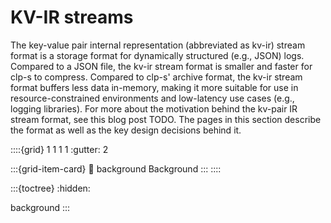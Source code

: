 # KV-IR streams

The key-value pair internal representation (abbreviated as kv-ir) stream format is a storage format
for dynamically structured (e.g., JSON) logs. Compared to a JSON file, the kv-ir stream format is
smaller and faster for clp-s to compress. Compared to clp-s' archive format, the kv-ir stream format
buffers less data in-memory, making it more suitable for use in resource-constrained environments
and low-latency use cases (e.g., logging libraries). For more about the motivation behind the
kv-pair IR stream format, see this blog post TODO. The pages in this section describe the format as
well as the key design decisions behind it.

::::{grid} 1 1 1 1
:gutter: 2

:::{grid-item-card}
:link: background
Background
:::
::::

:::{toctree}
:hidden:

background
:::
